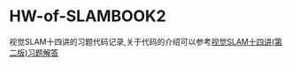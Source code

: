 # HW-of-SLAMBOOK2
视觉SLAM十四讲的习题代码记录,关于代码的介绍可以参考[视觉SLAM十四讲(第二版)习题解答](https://www.zhihu.com/column/c_1397376969814773760)
